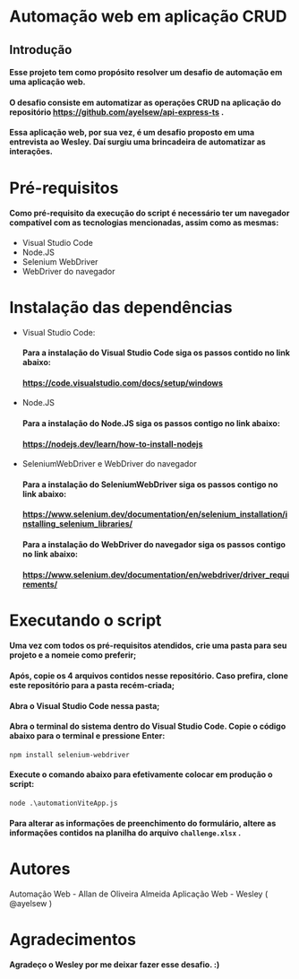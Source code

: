 # Automação web em aplicação CRUD 



## Introdução
#### Esse projeto tem como propósito resolver um desafio de automação em uma aplicação web.
#### O desafio consiste em automatizar as operações CRUD na aplicação do repositório https://github.com/ayelsew/api-express-ts . 
#### Essa aplicação web, por sua vez, é um desafio proposto em uma entrevista ao Wesley. Daí surgiu uma brincadeira de automatizar as interações.



# Pré-requisitos
#### Como pré-requisito da execução do script é necessário ter um navegador compatível com as tecnologias mencionadas, assim como as mesmas: 

* Visual Studio Code
* Node.JS
* Selenium WebDriver
* WebDriver do navegador



# Instalação das dependências

* Visual Studio Code: 
  #### Para a instalação do Visual Studio Code siga os passos contido no link abaixo: 
  #### https://code.visualstudio.com/docs/setup/windows
  
* Node.JS
  #### Para a instalação do Node.JS siga os passos contigo no link abaixo: 
  #### https://nodejs.dev/learn/how-to-install-nodejs
  
* SeleniumWebDriver e WebDriver do navegador 
  #### Para a instalação do SeleniumWebDriver siga os passos contigo no link abaixo:
  #### https://www.selenium.dev/documentation/en/selenium_installation/installing_selenium_libraries/
  
  #### Para a instalação do WebDriver do navegador siga os passos contigo no link abaixo:
  #### https://www.selenium.dev/documentation/en/webdriver/driver_requirements/
  

# Executando o script
#### Uma vez com todos os pré-requisitos atendidos, crie uma pasta para seu projeto e a nomeie como preferir;
#### Após, copie os 4 arquivos contidos nesse repositório. Caso prefira, clone este repositório para a pasta recém-criada;
#### Abra o Visual Studio Code nessa pasta;
#### Abra o terminal do sistema dentro do Visual Studio Code. Copie o código abaixo para o terminal e pressione Enter:
``` npm install selenium-webdriver ```

#### Execute o comando abaixo para efetivamente colocar em produção o script: 
``` node .\automationViteApp.js ```
#### Para alterar as informações de preenchimento do formulário, altere as informações contidos na planilha do arquivo ``` challenge.xlsx ``` .



# Autores
Automação Web - Allan de Oliveira Almeida
Aplicação Web - Wesley ( @ayelsew )



# Agradecimentos
#### Agradeço o Wesley por me deixar fazer esse desafio. :)
